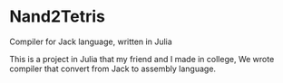 # Nand2Tetris
Compiler for Jack language, written in Julia 


This is a project in Julia that my friend and I made in college, 
We wrote compiler that convert from Jack to assembly language.
